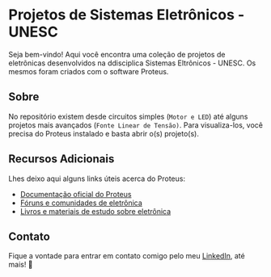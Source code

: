 # Projetos de Sistemas Eletrônicos - UNESC

Seja bem-vindo! Aqui você encontra uma coleção de projetos de eletrônicas desenvolvidos na ddisciplica Sistemas Eltrônicos - UNESC. Os mesmos foram criados com o software Proteus.

## Sobre

No repositório existem desde circuitos simples (`Motor e LED`) até alguns projetos mais avançados (`Fonte Linear de Tensão)`. Para visualiza-los, você precisa do Proteus instalado e basta abrir o(s) projeto(s).

## Recursos Adicionais

Lhes deixo aqui alguns links úteis acerca do Proteus:

- [Documentação oficial do Proteus](https://www.labcenter.com/)
- [Fóruns e comunidades de eletrônica](https://www.electro-tech-online.com/)
- [Livros e materiais de estudo sobre eletrônica](https://www.electronics-tutorials.ws/)

## Contato

Fique a vontade para entrar em contato comigo pelo meu <a href="https://steamcommunity.com/id/ckzwebber" target="_blank">LinkedIn</a>, até mais! 👋

